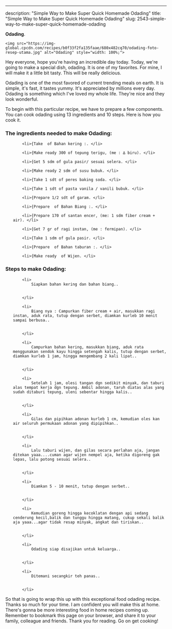 ---
description: "Simple Way to Make Super Quick Homemade Odading"
title: "Simple Way to Make Super Quick Homemade Odading"
slug: 2543-simple-way-to-make-super-quick-homemade-odading

<p>
	<strong>Odading</strong>. 
	
</p>
<p>
	
	<img src="https://img-global.cpcdn.com/recipes/b0f33f2fa135faae/680x482cq70/odading-foto-resep-utama.jpg" alt="Odading" style="width: 100%;">
	
	
</p>
<p>
	Hey everyone, hope you're having an incredible day today. Today, we're going to make a special dish, odading. It is one of my favorites. For mine, I will make it a little bit tasty. This will be really delicious.
</p>
	
<p>
	Odading is one of the most favored of current trending meals on earth. It is simple, it's fast, it tastes yummy. It's appreciated by millions every day. Odading is something which I've loved my whole life. They're nice and they look wonderful.
</p>
<p>
	
</p>

<p>
To begin with this particular recipe, we have to prepare a few components. You can cook odading using 13 ingredients and 10 steps. Here is how you cook it.
</p>

<h3>The ingredients needed to make Odading:</h3>

<ol>
	
		<li>{Take  of Bahan kering :. </li>
	
		<li>{Make ready 300 of tepung terigu, (me : ∆ biru). </li>
	
		<li>{Get 5 sdm of gula pasir/ sesuai selera. </li>
	
		<li>{Make ready 2 sdm of susu bubuk. </li>
	
		<li>{Take 1 sdt of peres baking soda. </li>
	
		<li>{Take 1 sdt of pasta vanila / vanili bubuk. </li>
	
		<li>{Prepare 1/2 sdt of garam. </li>
	
		<li>{Prepare  of Bahan Biang :. </li>
	
		<li>{Prepare 170 of santan encer, (me: 1 sdm fiber cream + air). </li>
	
		<li>{Get 7 gr of ragi instan, (me : fermipan). </li>
	
		<li>{Take 1 sdm of gula pasir. </li>
	
		<li>{Prepare  of Bahan taburan :. </li>
	
		<li>{Make ready  of Wijen. </li>
	
</ol>
<p>
	
</p>

<h3>Steps to make Odading:</h3>

<ol>
	
		<li>
			Siapkan bahan kering dan bahan biang..
			
			
		</li>
	
		<li>
			Biang nya : Campurkan fiber cream + air, masukkan ragi instan, aduk rata, tutup dengan serbet, diamkan kurleb 10 menit sampai berbusa..
			
			
		</li>
	
		<li>
			Campurkan bahan kering, masukkan biang, aduk rata menggunakan sendok kayu hingga setengah kalis, tutup dengan serbet, diamkan kurleb 1 jam, hingga mengembang 2 kali lipat..
			
			
		</li>
	
		<li>
			Setelah 1 jam, olesi tangan dgn sedikit minyak, dan taburi alas tempat kerja dgn tepung. Ambil adonan, taruh diatas alas yang sudah ditaburi tepung, uleni sebentar hingga kalis..
			
			
		</li>
	
		<li>
			Gilas dan pipihkan adonan kurleb 1 cm, kemudian oles kan air seluruh permukaan adonan yang dipipihkan..
			
			
		</li>
	
		<li>
			Lalu taburi wijen, dan gilas secara perlahan aja, jangan ditekan yaaa....cuman agar wijen nempel aja, ketika digoreng gak lepas, lalu potong sesuai selera..
			
			
		</li>
	
		<li>
			Diamkan 5 - 10 menit, tutup dengan serbet..
			
			
		</li>
	
		<li>
			Kemudian goreng hingga kecoklatan dengan api sedang cenderung kecil,balik dan tunggu hingga matang, cukup sekali balik aja yaaa...agar tidak resap minyak, angkat dan tiriskan..
			
			
		</li>
	
		<li>
			Odading siap disajikan untuk keluarga..
			
			
		</li>
	
		<li>
			Ditemani secangkir teh panas..
			
			
		</li>
	
</ol>

<p>
	
</p>

<p>
	So that is going to wrap this up with this exceptional food odading recipe. Thanks so much for your time. I am confident you will make this at home. There's gonna be more interesting food in home recipes coming up. Remember to bookmark this page on your browser, and share it to your family, colleague and friends. Thank you for reading. Go on get cooking!
</p>
